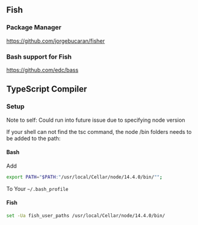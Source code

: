 ## Fish
### Package Manager
https://github.com/jorgebucaran/fisher
### Bash support for Fish
https://github.com/edc/bass

## TypeScript Compiler 
### Setup
Note to self: Could run into future issue due to specifying node version

If your shell can not find the tsc command, the node /bin folders needs to be added to the path:
#### Bash
Add
```bash
export PATH="$PATH:"/usr/local/Cellar/node/14.4.0/bin/"";
```
To Your `~/.bash_profile`
#### Fish
```bash
set -Ua fish_user_paths /usr/local/Cellar/node/14.4.0/bin/
```